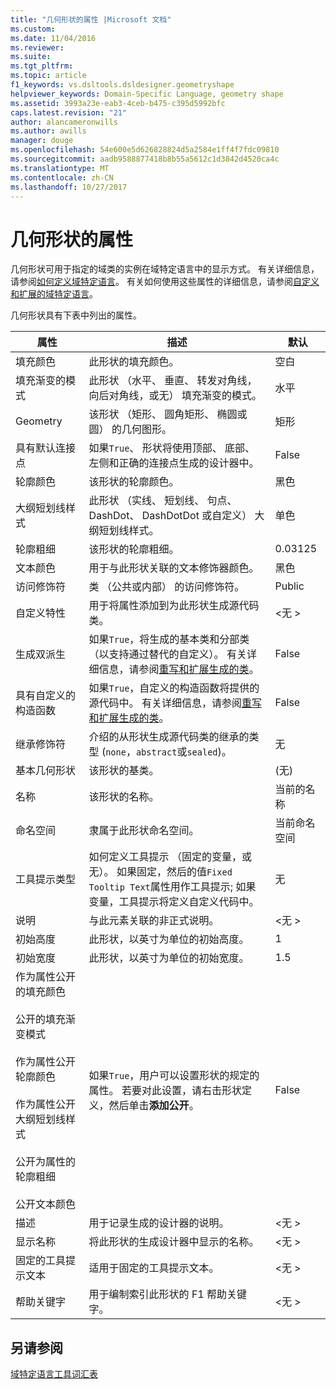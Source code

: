 ```yaml
---
title: "几何形状的属性 |Microsoft 文档"
ms.custom: 
ms.date: 11/04/2016
ms.reviewer: 
ms.suite: 
ms.tgt_pltfrm: 
ms.topic: article
f1_keywords: vs.dsltools.dsldesigner.geometryshape
helpviewer_keywords: Domain-Specific Language, geometry shape
ms.assetid: 3993a23e-eab3-4ceb-b475-c395d5992bfc
caps.latest.revision: "21"
author: alancameronwills
ms.author: awills
manager: douge
ms.openlocfilehash: 54e600e5d626828824d5a2584e1ff4f7fdc09810
ms.sourcegitcommit: aadb9588877418b8b55a5612c1d3842d4520ca4c
ms.translationtype: MT
ms.contentlocale: zh-CN
ms.lasthandoff: 10/27/2017
---
```

# <a name="properties-of-geometry-shapes"></a>几何形状的属性
几何形状可用于指定的域类的实例在域特定语言中的显示方式。 有关详细信息，请参阅[如何定义域特定语言](../modeling/how-to-define-a-domain-specific-language.md)。 有关如何使用这些属性的详细信息，请参阅[自定义和扩展的域特定语言](../modeling/customizing-and-extending-a-domain-specific-language.md)。  
  
 几何形状具有下表中列出的属性。  
  
|属性|描述|默认|  
|--------------|-----------------|-------------|  
|填充颜色|此形状的填充颜色。|空白|  
|填充渐变的模式|此形状 （水平、 垂直、 转发对角线，向后对角线，或无） 填充渐变的模式。|水平|  
|Geometry|该形状 （矩形、 圆角矩形、 椭圆或圆） 的几何图形。|矩形|  
|具有默认连接点|如果`True`、 形状将使用顶部、 底部、 左侧和正确的连接点生成的设计器中。|False|  
|轮廓颜色|该形状的轮廓颜色。|黑色|  
|大纲短划线样式|此形状 （实线、 短划线、 句点、 DashDot、 DashDotDot 或自定义） 大纲短划线样式。|单色|  
|轮廓粗细|该形状的轮廓粗细。|0.03125|  
|文本颜色|用于与此形状关联的文本修饰器颜色。|黑色|  
|访问修饰符|类 （公共或内部） 的访问修饰符。|Public|  
|自定义特性|用于将属性添加到为此形状生成源代码类。|\<无 >|  
|生成双派生|如果`True`，将生成的基本类和分部类 （以支持通过替代的自定义）。 有关详细信息，请参阅[重写和扩展生成的类](../modeling/overriding-and-extending-the-generated-classes.md)。|False|  
|具有自定义的构造函数|如果`True`，自定义的构造函数将提供的源代码中。 有关详细信息，请参阅[重写和扩展生成的类](../modeling/overriding-and-extending-the-generated-classes.md)。|False|  
|继承修饰符|介绍的从形状生成源代码类的继承的类型 (`none`，`abstract`或`sealed`)。|无|  
|基本几何形状|该形状的基类。|(无)|  
|名称|该形状的名称。|当前的名称|  
|命名空间|隶属于此形状命名空间。|当前命名空间|  
|工具提示类型|如何定义工具提示 （固定的变量，或无）。 如果固定，然后的值`Fixed Tooltip Text`属性用作工具提示; 如果变量，工具提示将定义自定义代码中。|无|  
|说明|与此元素关联的非正式说明。|\<无 >|  
|初始高度|此形状，以英寸为单位的初始高度。|1|  
|初始宽度|此形状，以英寸为单位的初始宽度。|1.5|  
|作为属性公开的填充颜色<br /><br /> 公开的填充渐变模式<br /><br /> 作为属性公开轮廓颜色<br /><br /> 作为属性公开大纲短划线样式<br /><br /> 公开为属性的轮廓粗细<br /><br /> 公开文本颜色|如果`True`，用户可以设置形状的规定的属性。 若要对此设置，请右击形状定义，然后单击**添加公开**。|False|  
|描述|用于记录生成的设计器的说明。|\<无 >|  
|显示名称|将此形状的生成设计器中显示的名称。|\<无 >|  
|固定的工具提示文本|适用于固定的工具提示文本。|\<无 >|  
|帮助关键字|用于编制索引此形状的 F1 帮助关键字。|\<无 >|  
  
## <a name="see-also"></a>另请参阅  
 [域特定语言工具词汇表](http://msdn.microsoft.com/en-us/ca5e84cb-a315-465c-be24-76aa3df276aa)